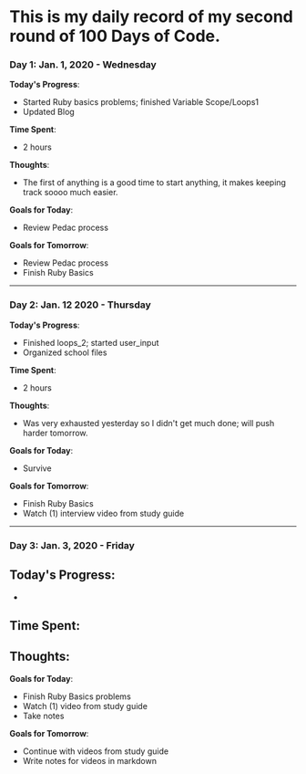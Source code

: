 # This is my daily record of my second round of 100 Days of Code. 

### Day 1: Jan. 1, 2020 - Wednesday

**Today's Progress**: 
- Started Ruby basics problems; finished Variable Scope/Loops1
- Updated Blog

**Time Spent**: 
- 2 hours

**Thoughts**: 
- The first of anything is a good time to start anything, it makes keeping track soooo much easier. 

**Goals for Today**: 
- Review Pedac process


**Goals for Tomorrow**: 
- Review Pedac process
- Finish Ruby Basics

***

### Day 2: Jan. 12 2020 - Thursday

**Today's Progress**: 
- Finished loops_2; started user_input
- Organized school files

**Time Spent**: 
- 2 hours

**Thoughts**: 
- Was very exhausted yesterday so I didn't get much done; will push harder tomorrow.

**Goals for Today**: 
- Survive


**Goals for Tomorrow**: 
- Finish Ruby Basics
- Watch (1) interview video from study guide

***

### Day 3: Jan. 3, 2020 - Friday

**Today's Progress**: 
- 
- 

**Time Spent**: 
- 

**Thoughts**: 
- 

**Goals for Today**: 
- Finish Ruby Basics problems
- Watch (1) video from study guide
- Take notes


**Goals for Tomorrow**: 
- Continue with videos from study guide
- Write notes for videos in markdown